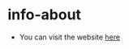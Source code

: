 # info-about
- You can visit the website  [here](https://codesandbox.io/p/sandbox/3-lesson2-x9jwkp?file=%2Fsrc%2FApp.tsx)
